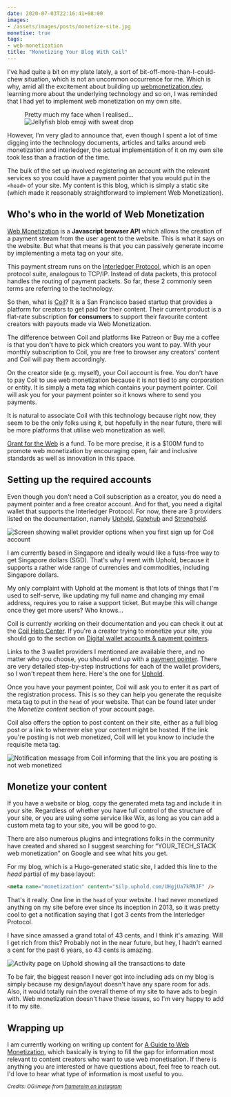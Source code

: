 ```yaml
---
date: 2020-07-03T22:16:41+08:00
images:
- /assets/images/posts/monetize-site.jpg
monetise: true
tags:
- web-monetization
title: "Monetizing Your Blog With Coil"
---
```

I've had quite a bit on my plate lately, a sort of bit-off-more-than-I-could-chew situation, which is not an uncommon occurrence for me. Which is why, amid all the excitement about building up [webmonetization.dev](https://webmonetization.dev/), learning more about the underlying technology and so on, I was reminded that I had yet to implement web monetization on my own site.

<figure>
    <figcaption>Pretty much my face when I realised…</figcaption>
    <img alt="Jellyfish blob emoji with sweat drop" src="/assets/images/posts/web-monetization/sweat.png">
</figure>

However, I'm very glad to announce that, even though I spent a lot of time digging into the technology documents, articles and talks around web monetization and interledger, the actual implementation of it on my own site took less than a fraction of the time.

The bulk of the set up involved registering an account with the relevant services so you could have a payment pointer that you would put in the `<head>` of your site. My content is this blog, which is simply a static site (which made it reasonably straightforward to implement Web Monetization).

## Who's who in the world of Web Monetization

[Web Monetization](https://webmonetization.org/) is a **Javascript browser API** which allows the creation of a payment stream from the user agent to the website. This is what it says on the website. But what that means is that you can passively generate income by implementing a meta tag on your site.

This payment stream runs on the [Interledger Protocol](https://interledger.org/), which is an open protocol suite, analogous to TCP/IP. Instead of data packets, this protocol handles the routing of payment packets. So far, these 2 commonly seen terms are referring to the technology.

So then, what is [Coil](https://coil.com/)? It is a San Francisco based startup that provides a platform for creators to get paid for their content. Their current product is a flat-rate subscription **for consumers** to support their favourite content creators with payouts made via Web Monetization.

The difference between Coil and platforms like Patreon or Buy me a coffee is that you don't have to pick which creators you want to pay. With your monthly subscription to Coil, you are free to browser any creators' content and Coil will pay them accordingly.

On the creator side (e.g. myself), your Coil account is free. You don't have to pay Coil to use web monetization because it is not tied to any corporation or entity. It is simply a meta tag which contains your payment pointer. Coil will ask you for your payment pointer so it knows where to send you payments.

It is natural to associate Coil with this technology because right now, they seem to be the only folks using it, but hopefully in the near future, there will be more platforms that utilise web monetization as well.

[Grant for the Web](https://www.grantfortheweb.org/) is a fund. To be more precise, it is a $100M fund to promote web monetization by encouraging open, fair and inclusive standards as well as innovation in this space.

## Setting up the required accounts

Even though you don't need a Coil subscription as a creator, you do need a payment pointer and a free creator account. And for that, you need a digital wallet that supports the Interledger Protocol. For now, there are 3 providers listed on the documentation, namely [Uphold](https://www.uphold.com/signup), [Gatehub](https://gatehub.net/) and [Stronghold](https://stronghold.co/real-time-payments#coil).

<img srcset="/assets/images/posts/web-monetization/coil-480.jpg 480w, /assets/images/posts/web-monetization/coil-640.jpg 640w, /assets/images/posts/web-monetization/coil-960.jpg 960w, /assets/images/posts/web-monetization/coil-1280.jpg 1280w" sizes="(max-width: 400px) 100vw, (max-width: 960px) 75vw, 640px" src="/assets/images/posts/web-monetization/coil-640.jpg" alt="Screen showing wallet provider options when you first sign up for Coil account">

I am currently based in Singapore and ideally would like a fuss-free way to get Singapore dollars (SGD). That's why I went with Uphold, because it supports a rather wide range of currencies and commodities, including Singapore dollars.

My only complaint with Uphold at the moment is that lots of things that I'm used to self-serve, like updating my full name and changing my email address, requires you to raise a support ticket. But maybe this will change once they get more users? Who knows…

Coil is currently working on their documentation and you can check it out at the [Coil Help Center](https://help.coil.com/). If you're a creator trying to monetize your site, you should go to the section on [Digital wallet accounts & payment pointers](https://help.coil.com/accounts/digital-wallets-payment-pointers).

Links to the 3 wallet providers I mentioned are available there, and no matter who you choose, you should end up with a [payment pointer](https://paymentpointers.org/). There are very detailed step-by-step instructions for each of the wallet providers, so I won't repeat them here. Here's the one for [Uphold](https://help.coil.com/accounts/digital-wallets-payment-pointers/uphold).

Once you have your payment pointer, Coil will ask you to enter it as part of the registration process. This is so they can help you generate the requisite meta tag to put in the `head` of your website. That can be found later under the *Monetize content* section of your account page.

Coil also offers the option to post content on their site, either as a full blog post or a link to wherever else your content might be hosted. If the link you're posting is not web monetized, Coil will let you know to include the requisite meta tag.

<img srcset="/assets/images/posts/web-monetization/notify-480.jpg 480w, /assets/images/posts/web-monetization/notify-640.jpg 640w, /assets/images/posts/web-monetization/notify-960.jpg 960w, /assets/images/posts/web-monetization/notify-1280.jpg 1280w" sizes="(max-width: 400px) 100vw, (max-width: 960px) 75vw, 640px" src="/assets/images/posts/web-monetization/notify-640.jpg" alt="Notification message from Coil informing that the link you are posting is not web monetized">

## Monetize your content

If you have a website or blog, copy the generated meta tag and include it in your site. Regardless of whether you have full control of the structure of your site, or you are using some service like Wix, as long as you can add a custom meta tag to your site, you will be good to go.

There are also numerous plugins and integrations folks in the community have created and shared so I suggest searching for “YOUR_TECH_STACK web monetization” on Google and see what hits you get.

For my blog, which is a Hugo-generated static site, I added this line to the *head* partial of my base layout:

```html
<meta name="monetization" content="$ilp.uphold.com/UHgjUa7kRNJF" />
```

That's it really. One line in the `head` of your website. I had never monetized anything on my site before ever since its inception in 2013, so it was pretty cool to get a notification saying that I got 3 cents from the Interledger Protocol.

I have since amassed a grand total of 43 cents, and I think it's amazing. Will I get rich from this? Probably not in the near future, but hey, I hadn't earned a cent for the past 6 years, so 43 cents is amazing.

<img srcset="/assets/images/posts/web-monetization/uphold-480.jpg 480w, /assets/images/posts/web-monetization/uphold-640.jpg 640w, /assets/images/posts/web-monetization/uphold-960.jpg 960w, /assets/images/posts/web-monetization/uphold-1280.jpg 1280w" sizes="(max-width: 400px) 100vw, (max-width: 960px) 75vw, 640px" src="/assets/images/posts/web-monetization/uphold-640.jpg" alt="Activity page on Uphold showing all the transactions to date">

To be fair, the biggest reason I never got into including ads on my blog is simply because my design/layout doesn't have any spare room for ads. Also, it would totally ruin the overall theme of my site to have ads to begin with. Web monetization doesn't have these issues, so I'm very happy to add it to my site.

## Wrapping up

I am currently working on writing up content for [A Guide to Web Monetization](https://webmonetization.dev/), which basically is trying to fill the gap for information most relevant to content creators who want to use web monetisation. If there is anything you are interested or have questions about, feel free to reach out. I'd love to hear what type of information is most useful to you.

<em><small>Credits: OG:image from <a href="https://www.instagram.com/p/CCDvuKUB2uN/">framereim on Instagram</a></small></em>
